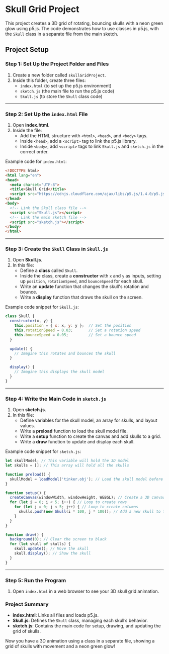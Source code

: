 
# Skull Grid Project

This project creates a 3D grid of rotating, bouncing skulls with a neon green glow using p5.js. The code demonstrates how to use classes in p5.js, with the `Skull` class in a separate file from the main sketch.

## Project Setup

### Step 1: Set Up the Project Folder and Files

1. Create a new folder called `skullGridProject`.
2. Inside this folder, create three files:
   - `index.html` (to set up the p5.js environment)
   - `sketch.js` (the main file to run the p5.js code)
   - `Skull.js` (to store the `Skull` class code)

---

### Step 2: Set Up the `index.html` File

1. Open **index.html**.
2. Inside the file:
   - Add the HTML structure with `<html>`, `<head>`, and `<body>` tags.
   - Inside `<head>`, add a `<script>` tag to link the p5.js library.
   - Inside `<body>`, add `<script>` tags to link `Skull.js` and `sketch.js` in the correct order.

Example code for `index.html`:

```html
<!DOCTYPE html>
<html lang="en">
<head>
  <meta charset="UTF-8">
  <title>Skull Grid</title>
  <script src="https://cdnjs.cloudflare.com/ajax/libs/p5.js/1.4.0/p5.js"></script>
</head>
<body>
  <!-- Link the Skull class file -->
  <script src="Skull.js"></script>
  <!-- Link the main sketch file -->
  <script src="sketch.js"></script>
</body>
</html>
```

---

### Step 3: Create the `Skull` Class in `Skull.js`

1. Open **Skull.js**.
2. In this file:
   - Define a **class** called `Skull`.
   - Inside the class, create a **constructor** with `x` and `y` as inputs, setting up `position`, `rotationSpeed`, and `bounceSpeed` for each skull.
   - Write an **update** function that changes the skull's rotation and bounce.
   - Write a **display** function that draws the skull on the screen.

Example code snippet for `Skull.js`:

```javascript
class Skull {
  constructor(x, y) {
    this.position = { x: x, y: y };  // Set the position
    this.rotationSpeed = 0.03;       // Set a rotation speed
    this.bounceSpeed = 0.05;         // Set a bounce speed
  }

  update() {
    // Imagine this rotates and bounces the skull
  }

  display() {
    // Imagine this displays the skull model
  }
}
```

---

### Step 4: Write the Main Code in `sketch.js`

1. Open **sketch.js**.
2. In this file:
   - Define variables for the skull model, an array for skulls, and layout values.
   - Write a **preload** function to load the skull model file.
   - Write a **setup** function to create the canvas and add skulls to a grid.
   - Write a **draw** function to update and display each skull.

Example code snippet for `sketch.js`:

```javascript
let skullModel; // This variable will hold the 3D model
let skulls = []; // This array will hold all the skulls

function preload() {
  skullModel = loadModel('tinker.obj'); // Load the skull model before setup
}

function setup() {
  createCanvas(windowWidth, windowHeight, WEBGL); // Create a 3D canvas
  for (let i = 0; i < 5; i++) { // Loop to create rows
    for (let j = 0; j < 5; j++) { // Loop to create columns
      skulls.push(new Skull(i * 100, j * 100)); // Add a new skull to the array
    }
  }
}

function draw() {
  background(0); // Clear the screen to black
  for (let skull of skulls) {
    skull.update(); // Move the skull
    skull.display(); // Show the skull
  }
}
```

---

### Step 5: Run the Program

1. Open `index.html` in a web browser to see your 3D skull grid animation.

### Project Summary

- **index.html**: Links all files and loads p5.js.
- **Skull.js**: Defines the `Skull` class, managing each skull’s behavior.
- **sketch.js**: Contains the main code for setup, drawing, and updating the grid of skulls.

Now you have a 3D animation using a class in a separate file, showing a grid of skulls with movement and a neon green glow!

